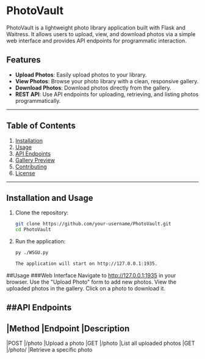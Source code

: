 # PhotoVault

PhotoVault is a lightweight photo library application built with Flask and Waitress. It allows users to upload, view, and download photos via a simple web interface and provides API endpoints for programmatic interaction.

## Features

- **Upload Photos**: Easily upload photos to your library.
- **View Photos**: Browse your photo library with a clean, responsive gallery.
- **Download Photos**: Download photos directly from the gallery.
- **REST API**: Use API endpoints for uploading, retrieving, and listing photos programmatically.

---

## Table of Contents

1. [Installation](#installation)
2. [Usage](#usage)
3. [API Endpoints](#api-endpoints)
4. [Gallery Preview](#gallery-preview)
5. [Contributing](#contributing)
6. [License](#license)

---

## Installation and Usage

1. Clone the repository:
   ```bash
   git clone https://github.com/your-username/PhotoVault.git
   cd PhotoVault
2. Run the application:
   ```bash
   py ./WSGU.py

   The application will start on http://127.0.0.1:1935.

##Usage
###Web Interface
Navigate to http://127.0.0.1:1935 in your browser.
Use the "Upload Photo" form to add new photos.
View the uploaded photos in the gallery.
Click on a photo to download it.

##API Endpoints
---
|Method	|Endpoint	        |Description
-----------------------------------------
|POST	|/photo	            |Upload a photo
|GET	|/photo	            |List all uploaded photos
|GET	|/photo/<filename>	|Retrieve a specific photo